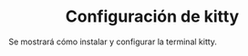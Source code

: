 <h1 align="center">Configuración de kitty</h1>
<p align="justify">Se mostrará cómo instalar y configurar la terminal kitty.</p>